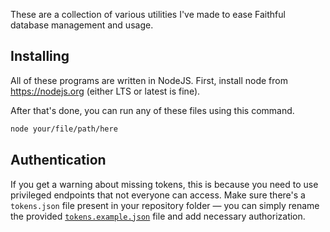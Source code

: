 These are a collection of various utilities I've made to ease Faithful database management and usage.

## Installing

All of these programs are written in NodeJS. First, install node from https://nodejs.org (either LTS or latest is fine).

After that's done, you can run any of these files using this command.

```bash
node your/file/path/here
```

## Authentication

If you get a warning about missing tokens, this is because you need to use privileged endpoints that not everyone can access. Make sure there's a `tokens.json` file present in your repository folder — you can simply rename the provided [`tokens.example.json`](./tokens.example.json) file and add necessary authorization.